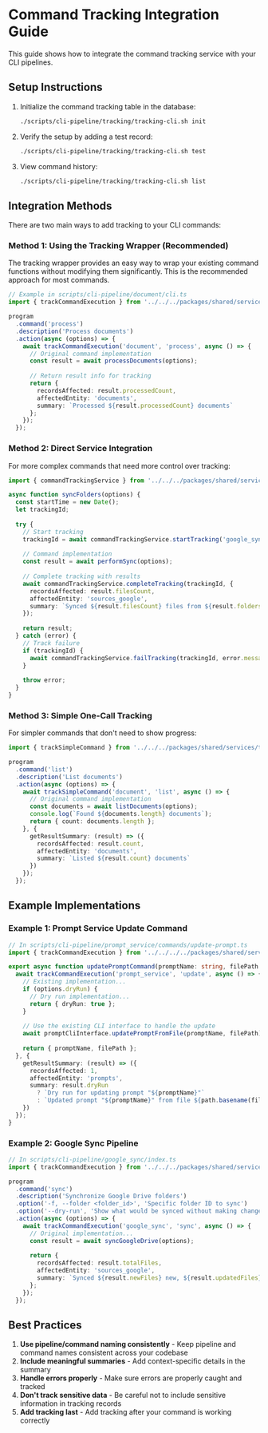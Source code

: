 # Command Tracking Integration Guide

This guide shows how to integrate the command tracking service with your CLI pipelines.

## Setup Instructions

1. Initialize the command tracking table in the database:
   ```bash
   ./scripts/cli-pipeline/tracking/tracking-cli.sh init
   ```

2. Verify the setup by adding a test record:
   ```bash
   ./scripts/cli-pipeline/tracking/tracking-cli.sh test
   ```

3. View command history:
   ```bash
   ./scripts/cli-pipeline/tracking/tracking-cli.sh list
   ```

## Integration Methods

There are two main ways to add tracking to your CLI commands:

### Method 1: Using the Tracking Wrapper (Recommended)

The tracking wrapper provides an easy way to wrap your existing command functions
without modifying them significantly. This is the recommended approach for most commands.

```typescript
// Example in scripts/cli-pipeline/document/cli.ts
import { trackCommandExecution } from '../../../packages/shared/services/tracking-service/cli-tracking-wrapper';

program
  .command('process')
  .description('Process documents')
  .action(async (options) => {
    await trackCommandExecution('document', 'process', async () => {
      // Original command implementation
      const result = await processDocuments(options);
      
      // Return result info for tracking
      return {
        recordsAffected: result.processedCount,
        affectedEntity: 'documents',
        summary: `Processed ${result.processedCount} documents`
      };
    });
  });
```

### Method 2: Direct Service Integration

For more complex commands that need more control over tracking:

```typescript
import { commandTrackingService } from '../../../packages/shared/services/tracking-service/command-tracking-service';

async function syncFolders(options) {
  const startTime = new Date();
  let trackingId;
  
  try {
    // Start tracking
    trackingId = await commandTrackingService.startTracking('google_sync', 'sync-folders');
    
    // Command implementation
    const result = await performSync(options);
    
    // Complete tracking with results
    await commandTrackingService.completeTracking(trackingId, {
      recordsAffected: result.filesCount,
      affectedEntity: 'sources_google',
      summary: `Synced ${result.filesCount} files from ${result.foldersCount} folders`
    });
    
    return result;
  } catch (error) {
    // Track failure
    if (trackingId) {
      await commandTrackingService.failTracking(trackingId, error.message);
    }
    
    throw error;
  }
}
```

### Method 3: Simple One-Call Tracking

For simpler commands that don't need to show progress:

```typescript
import { trackSimpleCommand } from '../../../packages/shared/services/tracking-service/cli-tracking-wrapper';

program
  .command('list')
  .description('List documents')
  .action(async (options) => {
    await trackSimpleCommand('document', 'list', async () => {
      // Original command implementation
      const documents = await listDocuments(options);
      console.log(`Found ${documents.length} documents`);
      return { count: documents.length };
    }, {
      getResultSummary: (result) => ({
        recordsAffected: result.count,
        affectedEntity: 'documents',
        summary: `Listed ${result.count} documents`
      })
    });
  });
```

## Example Implementations

### Example 1: Prompt Service Update Command

```typescript
// In scripts/cli-pipeline/prompt_service/commands/update-prompt.ts
import { trackCommandExecution } from '../../../../packages/shared/services/tracking-service/cli-tracking-wrapper';

export async function updatePromptCommand(promptName: string, filePath: string, options: UpdatePromptOptions): Promise<void> {
  await trackCommandExecution('prompt_service', 'update', async () => {
    // Existing implementation...
    if (options.dryRun) {
      // Dry run implementation...
      return { dryRun: true };
    }
    
    // Use the existing CLI interface to handle the update
    await promptCliInterface.updatePromptFromFile(promptName, filePath);
    
    return { promptName, filePath };
  }, {
    getResultSummary: (result) => ({
      recordsAffected: 1,
      affectedEntity: 'prompts',
      summary: result.dryRun 
        ? `Dry run for updating prompt "${promptName}"`
        : `Updated prompt "${promptName}" from file ${path.basename(filePath)}`
    })
  });
}
```

### Example 2: Google Sync Pipeline

```typescript
// In scripts/cli-pipeline/google_sync/index.ts
import { trackCommandExecution } from '../../../packages/shared/services/tracking-service/cli-tracking-wrapper';

program
  .command('sync')
  .description('Synchronize Google Drive folders')
  .option('-f, --folder <folder_id>', 'Specific folder ID to sync')
  .option('--dry-run', 'Show what would be synced without making changes')
  .action(async (options) => {
    await trackCommandExecution('google_sync', 'sync', async () => {
      // Original implementation...
      const result = await syncGoogleDrive(options);
      
      return {
        recordsAffected: result.totalFiles,
        affectedEntity: 'sources_google',
        summary: `Synced ${result.newFiles} new, ${result.updatedFiles} updated files from ${result.foldersProcessed} folders`
      };
    });
  });
```

## Best Practices

1. **Use pipeline/command naming consistently** - Keep pipeline and command names consistent across your codebase
2. **Include meaningful summaries** - Add context-specific details in the summary
3. **Handle errors properly** - Make sure errors are properly caught and tracked
4. **Don't track sensitive data** - Be careful not to include sensitive information in tracking records
5. **Add tracking last** - Add tracking after your command is working correctly